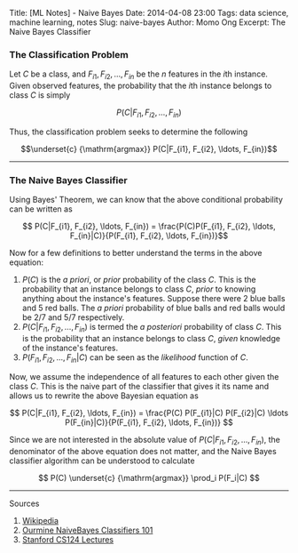 Title: [ML Notes] - Naive Bayes
Date: 2014-04-08 23:00
Tags: data science, machine learning, notes
Slug: naive-bayes
Author: Momo Ong
Excerpt: The Naive Bayes Classifier

### The Classification Problem
Let $C$ be a class, and $F_{i1}, F_{i2}, \ldots, F_{in}$ be the $n$ features in the $i$th instance. Given observed features, the probability that the $i$th instance belongs to class $C$ is simply

$$ P(C|F_{i1}, F_{i2}, \ldots, F_{in})$$

Thus, the classification problem seeks to determine the following

$$\underset{c} {\mathrm{argmax}} P(C|F_{i1}, F_{i2}, \ldots, F_{in})$$

---

### The Naive Bayes Classifier
Using Bayes' Theorem, we can know that the above conditional probability can be written as

$$ P(C|F_{i1}, F_{i2}, \ldots, F_{in}) = \frac{P(C)P(F_{i1}, F_{i2}, \ldots, F_{in}|C)}{P(F_{i1}, F_{i2}, \ldots, F_{in})}$$

Now for a few definitions to better understand the terms in the above equation:

1. $P(C)$ is the _a priori_, or _prior_ probability of the class $C$. This is the probability that an instance belongs to class $C$, _prior_ to knowing anything about the instance's features. Suppose there were 2 blue balls and 5 red balls. The _a priori_ probability of blue balls and red balls would be $2/7$ and $5/7$ respectively.
2. $P(C|F_{i1}, F_{i2}, \ldots, F_{in})$ is termed the _a posteriori_ probability of class $C$. This is the probability that an instance belongs to class $C$, _given_ knowledge of the instance's features.
3. $P(F_{i1}, F_{i2}, \ldots, F_{in}|C)$ can be seen as the _likelihood_ function of $C$.

Now, we assume the independence of all features to each other given the class $C$. This is the naive part of the classifier that gives it its name and allows us to rewrite the above Bayesian equation as

$$ P(C|F_{i1}, F_{i2}, \ldots, F_{in}) = \frac{P(C) P(F_{i1}|C) P(F_{i2}|C) \ldots P(F_{in}|C)}{P(F_{i1}, F_{i2}, \ldots, F_{in})} $$

Since we are not interested in the absolute value of $P(C|F_{i1}, F_{i2}, \ldots, F_{in})$, the denominator of the above equation does not matter, and the Naive Bayes classifier algorithm can be understood to calculate

$$ P(C) \underset{c} {\mathrm{argmax}} \prod_i P(F_i|C) $$

---

Sources

1. [Wikipedia](http://en.wikipedia.org/wiki/Naive_Bayes_classifier)
2. [Ourmine NaiveBayes Classifiers 101](https://code.google.com/p/ourmine/wiki/LectureNaiveBayes)
3. [Stanford CS124 Lectures](http://www.stanford.edu/class/cs124/lec/naivebayes.pdf)